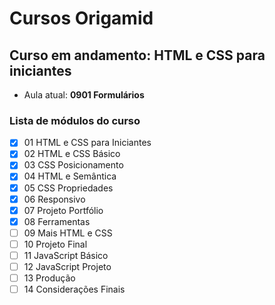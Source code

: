 # Cursos Origamid

## Curso em andamento: HTML e CSS para iniciantes
- Aula atual: **0901 Formulários**

### Lista de módulos do curso
- [x] 01 HTML e CSS para Iniciantes
- [x] 02 HTML e CSS Básico
- [x] 03 CSS Posicionamento
- [x] 04 HTML e Semântica
- [x] 05 CSS Propriedades
- [x] 06 Responsivo
- [x] 07 Projeto Portfólio
- [x] 08 Ferramentas
- [ ] 09 Mais HTML e CSS
- [ ] 10 Projeto Final
- [ ] 11 JavaScript Básico
- [ ] 12 JavaScript Projeto
- [ ] 13 Produção
- [ ] 14 Considerações Finais